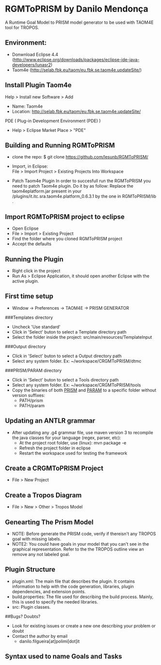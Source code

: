 # RGMToPRISM by Danilo Mendonça
A Runtime Goal Model to PRISM model generator to be used with TAOM4E tool for TROPOS.

## Environment:

* Donwnload Eclipse 4.4 (http://www.eclipse.org/downloads/packages/eclipse-ide-java-developers/lunasr2)
* Taom4e (http://selab.fbk.eu/taom/eu.fbk.se.taom4e.updateSite/)

## Install Plugin Taom4e

Help > Install new Software > Add 

* Name: Taom4e
* Location: http://selab.fbk.eu/taom/eu.fbk.se.taom4e.updateSite/

PDE ( Plug-in Development Environment (PDE) )

* Help > Eclipse Market Place > "PDE"

## Building and Running RGMToPRISM

 * clone the repo: 
  $ git clone https://github.com/lesunb/RGMToPRISM/ 
 
* Import, in Eclipse:  
  File > Import Project > Existing Projects Into Workspace

* Patch Taom4e Plugin
In order to succesfull run the RGMToPRISM you need to patch Taom4e plugin. Do it by as follow:
 Replace the taom4eplatform.jar present in your <eclipse folder>/plugins/it.itc.sra.taom4e.platform_0.6.3.1 by the one in RGMToPRISM/lib .


## Import RGMToPRISM project to eclipse

 * Open Eclipse
 * File > Import > Existing Project
 * Find the folder where you cloned RGMToPRISM project
 * Accept the defaults
 
## Running the Plugin

* Right click in the project
* Run As > Eclipse Application, it should open another Eclipse with the active plugin.

## First time setup

* Window -> Preferences -> TAOM4E -> PRISM GENERATOR

###Templates directory

* Uncheck 'Use standard'
* Click in 'Select' buton to select a Template directory path
* Select the folder inside the project: src/main/resources/TemplateInput

###Output directory

* Click in 'Select' buton to select a Output directory path
* Select any system folder. Ex: ~/workspace/CRGMToPRISM/dtmc

###PRISM/PARAM directory

* Click in 'Select' buton to select a Tools directory path
* Select any system folder. Ex: ~/workspace/CRGMToPRISM/tools
* Copy the binaries of both [PRISM](http://www.prismmodelchecker.org/download.php) and [PARAM](http://depend.cs.uni-sb.de/tools/param/) to a specific folder without version suffixes:
	* PATH/prism
	* PATH/param

## Updating an ANTLR grammar

* After updating any .g4 grammar file, use maven version 3 to recompile the java classes for your language (regex, parser, etc):
	* At the project root folder, use (linux): mvn package -e
	* Refresh the project folder in eclipse
	* Restart the workspace used for testing the framework

## Create a CRGMToPRISM Project

* File > New Project


## Create a Tropos Diagram

* File > New > Other > Tropos Model


## Genearting The Prism Model

* NOTE: Before generate the PRISM code,  verify if thereisn't any TROPOS goal with missing labels.
* NOTE2: You could have goals in your model that you can't see in the graphical representation. Refer to the the TROPOS outline view an remove any not labeled goal.


## Plugin Structure

* plugin.xml: The main file that describes the plugin. It contains information to help with the code generation, libraries, plugin dependencies, and extension points.
* build.properties: The file used for describing the build process. Mainly, this is used to specify the needed libraries.
* src: Plugin classes.

##Bugs? Doubts?

* Look for existing issues or create a new one describing your problem or doubt
* Contact the author by email
	* danilo.filgueira[at]polimi[dot]it

## Syntax used to name Goals and Tasks
